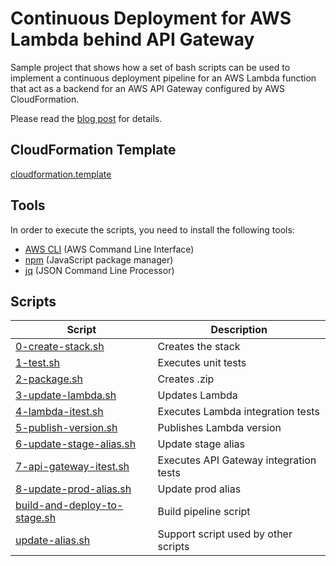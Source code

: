 # Continuous Deployment for AWS Lambda behind API Gateway

Sample project that shows how a set of bash scripts can be used to implement a continuous deployment pipeline for an AWS 
Lambda function that act as a backend for an AWS API Gateway configured by AWS CloudFormation.

Please read the [blog post](https://www.jayway.com/2016/09/07/continuous-deployment-aws-lambda-behind-api-gateway/) for details.


## CloudFormation Template

[cloudformation.template](cloudformation.template)


## Tools

In order to execute the scripts, you need to install the following tools:

- [AWS CLI](https://aws.amazon.com/cli/) (AWS Command Line Interface)
- [npm](https://www.npmjs.com/) (JavaScript package manager)
- [jq](https://stedolan.github.io/jq/) (JSON Command Line Processor)


## Scripts

| Script                                                                | Description                               |
| ----------------------------------------------------------------------| ----------------------------------------- |
| [0-create-stack.sh](scripts/0-create-stack.sh)                        | Creates the stack                         |
| [1-test.sh](scripts/1-test.sh)                                        | Executes unit tests                       |
| [2-package.sh](scripts/2-package.sh)                                  | Creates .zip                              |
| [3-update-lambda.sh](scripts/3-update-lambda.sh)                      | Updates Lambda                            |
| [4-lambda-itest.sh](scripts/4-lambda-itest.sh)                        | Executes Lambda integration tests         |
| [5-publish-version.sh](scripts/5-publish-version.sh)                  | Publishes Lambda version                  |
| [6-update-stage-alias.sh](scripts/6-update-stage-alias.sh)            | Update stage alias                        |
| [7-api-gateway-itest.sh](scripts/7-api-gateway-itest.sh)              | Executes API Gateway integration tests    |
| [8-update-prod-alias.sh](scripts/8-update-prod-alias.sh)              | Update prod alias                         |
| [build-and-deploy-to-stage.sh](scripts/build-and-deploy-to-stage.sh)  | Build pipeline script                     | 
| [update-alias.sh](scripts/update-alias.sh)                            | Support script used by other scripts      |

